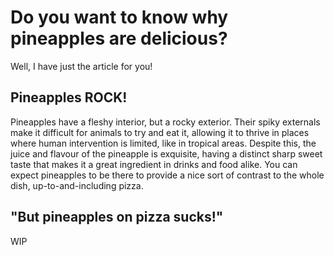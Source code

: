 # Do you want to know why pineapples are delicious?
Well, I have just the article for you!
## Pineapples ROCK!
Pineapples have a fleshy interior, but a rocky exterior. Their spiky externals make it difficult for animals to try and eat it, allowing it to thrive in places where human intervention is limited, like in tropical areas. Despite this, the juice and flavour of the pineapple is exquisite, having a distinct sharp sweet taste that makes it a great ingredient in drinks and food alike. You can expect pineapples to be there to provide a nice sort of contrast to the whole dish, up-to-and-including pizza.
## "But pineapples on pizza sucks!"
WIP
